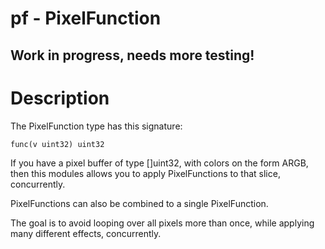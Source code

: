# pf - PixelFunction

## Work in progress, needs more testing!

# Description

The PixelFunction type has this signature:

    func(v uint32) uint32

If you have a pixel buffer of type []uint32, with colors on the form ARGB, then this modules allows you to apply PixelFunctions to that slice, concurrently.

PixelFunctions can also be combined to a single PixelFunction.

The goal is to avoid looping over all pixels more than once, while applying many different effects, concurrently.
